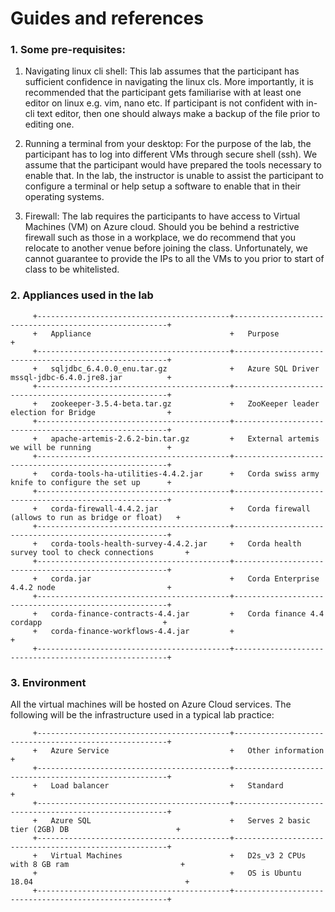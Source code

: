 # Guides and references

### 1. Some pre-requisites: 
1. Navigating linux cli shell: This lab assumes that the participant has sufficient confidence in navigating the linux cls.
More importantly, it is recommended that the participant gets familiarise with at least one editor on linux e.g. vim, nano etc.
If participant is not confident with in-cli text editor, then one should always make a backup of the file prior to editing one.

2. Running a terminal from your desktop: For the purpose of the lab, the participant has to log into different VMs through secure shell (ssh).
We assume that the participant would have prepared the tools necessary to enable that. In the lab, the instructor is unable to assist the participant to configure a terminal or help setup a software to enable that in their operating systems.

3. Firewall: The lab requires the participants to have access to Virtual Machines (VM) on Azure cloud. 
Should you be behind a restrictive firewall such as those in a workplace, we do recommend that you relocate to another venue before joining the class.
Unfortunately, we cannot guarantee to provide the IPs to all the VMs to you prior to start of class to be whitelisted.

### 2. Appliances used in the lab
   
   ````
        +-------------------------------------------+-------------------------------------------------------+
        +   Appliance                               +   Purpose                                             +
        +-------------------------------------------+-------------------------------------------------------+
        +   sqljdbc_6.4.0.0_enu.tar.gz              +   Azure SQL Driver mssql-jdbc-6.4.0.jre8.jar          +
        +-------------------------------------------+-------------------------------------------------------+
        +   zookeeper-3.5.4-beta.tar.gz             +   ZooKeeper leader election for Bridge                +
        +-------------------------------------------+-------------------------------------------------------+
        +   apache-artemis-2.6.2-bin.tar.gz         +   External artemis we will be running                 +
        +-------------------------------------------+-------------------------------------------------------+
        +   corda-tools-ha-utilities-4.4.2.jar      +   Corda swiss army knife to configure the set up      +
        +-------------------------------------------+-------------------------------------------------------+
        +   corda-firewall-4.4.2.jar                +   Corda firewall (allows to run as bridge or float)   +
        +-------------------------------------------+-------------------------------------------------------+
        +   corda-tools-health-survey-4.4.2.jar     +   Corda health survey tool to check connections       +
        +-------------------------------------------+-------------------------------------------------------+
        +   corda.jar                               +   Corda Enterprise 4.4.2 node                         +
        +-------------------------------------------+-------------------------------------------------------+
        +   corda-finance-contracts-4.4.jar         +   Corda finance 4.4 cordapp                           +                       
        +   corda-finance-workflows-4.4.jar         +                                                       +
        +-------------------------------------------+-------------------------------------------------------+
   ````
   
### 3. Environment
All the virtual machines will be hosted on Azure Cloud services.
The following will be the infrastructure used in a typical lab practice:
   ````
        +-------------------------------------------+-------------------------------------------------------+
        +   Azure Service                           +   Other information                                   +
        +-------------------------------------------+-------------------------------------------------------+
        +   Load balancer                           +   Standard                                            +
        +-------------------------------------------+-------------------------------------------------------+
        +   Azure SQL                               +   Serves 2 basic tier (2GB) DB                        +
        +-------------------------------------------+-------------------------------------------------------+
        +   Virtual Machines                        +   D2s_v3 2 CPUs with 8 GB ram                         +
        +                                           +   OS is Ubuntu 18.04                                  +
        +-------------------------------------------+-------------------------------------------------------+        
   ````